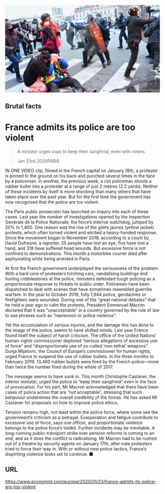 ![](./images/20200125_EUP004_0.jpg)

## Brutal facts

# France admits its police are too violent

> A minister urges cops to keep their sangfroid, even with rioters

> Jan 23rd 2020PARIS

IN ONE VIDEO clip, filmed in the French capital on January 18th, a protester is pinned to the ground on his back and punched several times in the face by a policeman. In another, the previous week, a riot policeman shoots a rubber bullet into a protester at a range of just 2 metres (2.2 yards). Neither of these incidents by itself is more shocking than many others that have taken place over the past year. But for the first time the government has now recognised that the police are too violent.

The Paris public prosecutor has launched an inquiry into each of these cases. Last year the number of investigations opened by the Inspection Générale de la Police Nationale, the force’s internal watchdog, jumped by 20% to 1,400. One reason was the rise of the gilets jaunes (yellow jacket) protests, which often turned violent and elicited a heavy-handed response. Since the movement began in November 2018, according to a count by David Dufresne, a reporter, 25 people have lost an eye, five have lost a hand, and 318 have suffered head wounds. But excessive force is not confined to demonstrations. This month a motorbike courier died after asphyxiating while being arrested in Paris.

At first the French government underplayed the seriousness of the problem. With a hard core of protesters torching cars, vandalising buildings and hurling cobblestones at the police, ministers defended tough policing as a proportionate response to threats to public order. Policemen have been dispatched to deal with scenes that have sometimes resembled guerrilla warfare. In the year to October 2019, fully 1,944 police, gendarmes or firefighters were wounded. During one of the “great national debates” that he held a year ago to calm the protests, President Emmanuel Macron declared that it was “unacceptable” in a country governed by the rule of law to use phrases such as “repression or police violence”.

Yet the accumulation of serious injuries, and the damage this has done to the image of the police, seems to have shifted minds. Last year France found itself the subject of harsh criticism. The office of the United Nations’ human-rights commissioner deplored “serious allegations of excessive use of force” and “disproportionate use of so-called ‘non-lethal’ weapons”. Dunja Mijatovic, the Council of Europe’s commissioner for human rights, urged France to suspend the use of rubber bullets. In the three months to February 2019, 13,460 rubber bullets were fired by the French police—more than twice the number fired during the whole of 2017.

The message seems to have sunk in. This month Christophe Castaner, the interior minister, urged the police to “keep their sangfroid” even in the face of provocation. For his part, Mr Macron acknowledged that there have been cases of police action that are “not acceptable”, stressing that such behaviour undermines the overall credibility of the forces. He has asked Mr Castaner for proposals on how to improve police ethics.

Tension remains high, not least within the police force, where some see the government’s criticism as a betrayal. Exasperation and fatigue contribute to excessive use of force, says one officer, and proportionate violence belongs to the police force’s toolkit. Further incidents may be inevitable. A long-running public-transport strike over pension reforms is coming to an end, and as it does the conflict is radicalising. Mr Macron had to be rushed out of a theatre by security agents on January 17th, after irate protesters tried to force their way in. With or without new police tactics, France’s dispiriting violence looks set to continue. ■

## URL

https://www.economist.com/europe/2020/01/23/france-admits-its-police-are-too-violent
